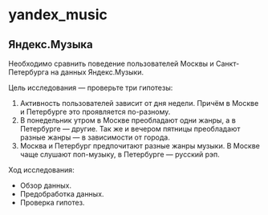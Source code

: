 # yandex_music

## Яндекс.Музыка

Необходимо сравнить поведение пользователей Москвы и Санкт-Петербурга на данных Яндекс.Музыки.

Цель исследования — проверьте три гипотезы:
  1. Активность пользователей зависит от дня недели. Причём в Москве и Петербурге это проявляется по-разному.
  2. В понедельник утром в Москве преобладают одни жанры, а в Петербурге — другие. Так же и вечером пятницы преобладают разные жанры — в зависимости от города.
  3. Москва и Петербург предпочитают разные жанры музыки. В Москве чаще слушают поп-музыку, в Петербурге — русский рэп.
  
Ход исследования:
 - Обзор данных.
 - Предобработка данных.
 - Проверка гипотез.


